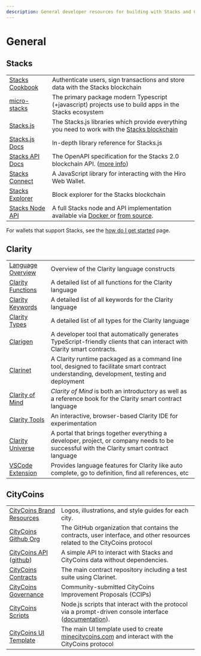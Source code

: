 ```yaml
---
description: General developer resources for building with Stacks and CityCoins.
---
```


# General

## Stacks

|                                                                         |                                                                                                                                                                                                                                                                          |
| ----------------------------------------------------------------------- | ------------------------------------------------------------------------------------------------------------------------------------------------------------------------------------------------------------------------------------------------------------------------ |
| [Stacks Cookbook](https://docs.stacks.co/docs/cookbook/)                | Authenticate users, sign transactions and store data with the Stacks blockchain                                                                                                                                                                                          |
| [micro-stacks](https://micro-stacks.dev/)                               | The primary package modern Typescript (+javascript) projects use to build apps in the Stacks ecosystem                                                                                                                                                                   |
| [Stacks.js](https://github.com/hirosystems/stacks.js)                   | The Stacks.js libraries which provide everything you need to work with the [Stacks blockchain](https://www.stacks.co/what-is-stacks)                                                                                                                                     |
| [Stacks.js Docs](https://stacks.js.org/)                                | In-depth library reference for Stacks.js                                                                                                                                                                                                                                 |
| [Stacks API Docs](https://hirosystems.github.io/stacks-blockchain-api/) | The OpenAPI specification for the Stacks 2.0 blockchain API. ([more info](integrations/supporting-citycoins.md))                                                                                                                                                         |
| [Stacks Connect](https://github.com/hirosystems/connect)                | A JavaScript library for interacting with the Hiro Web Wallet.                                                                                                                                                                                                           |
| [Stacks Explorer](https://explorer.stacks.co)                           | Block explorer for the Stacks blockchain                                                                                                                                                                                                                                 |
| [Stacks Node API](https://github.com/hirosystems/stacks-blockchain-api) | A full Stacks node and API implementation available via [Docker ](https://github.com/hirosystems/stacks-blockchain-api/blob/master/running\_an\_api.md)or [from source](https://github.com/hirosystems/stacks-blockchain-api/blob/master/running\_api\_from\_source.md). |

For wallets that support Stacks, see the [how do I get started](../about-citycoins/how-do-i-get-started.md#stacks-wallets) page.

## Clarity

|                                                                             |                                                                                                                                             |
| --------------------------------------------------------------------------- | ------------------------------------------------------------------------------------------------------------------------------------------- |
| [Language Overview](https://docs.stacks.co/docs/clarity/)                   | Overview of the Clarity language constructs                                                                                                 |
| [Clarity Functions](https://docs.stacks.co/docs/clarity/language-functions) | A detailed list of all functions for the Clarity language                                                                                   |
| [Clarity Keywords](https://docs.stacks.co/docs/clarity/language-keywords)   | A detailed list of all keywords for the Clarity language                                                                                    |
| [Clarity Types](https://docs.stacks.co/docs/clarity/language-types)         | A detailed list of all types for the Clarity language                                                                                       |
| [Clarigen](https://github.com/mechanismHQ/clarigen)                         | A developer tool that automatically generates TypeScript-friendly clients that can interact with Clarity smart contracts.                   |
| [Clarinet](https://github.com/hirosystems/clarinet)                         | A Clarity runtime packaged as a command line tool, designed to facilitate smart contract understanding, development, testing and deployment |
| [Clarity of Mind](https://book.clarity-lang.org/title-page.html)            | _Clarity of Mind_ is both an introductory as well as a reference book for the Clarity smart contract language                               |
| [Clarity Tools](https://clarity.tools/)                                     | An interactive, browser-based Clarity IDE for experimentation                                                                               |
| [Clarity Universe](https://stacks.org/clarity-universe)                     | A portal that brings together everything a developer, project, or company needs to be successful with the Clarity smart contract language   |
| [VSCode Extension](https://github.com/hirosystems/clarity-lsp)              | Provides language features for Clarity like auto complete, go to definition, find all references, etc                                       |

## CityCoins

|                                                                                             |                                                                                                                                               |
| ------------------------------------------------------------------------------------------- | --------------------------------------------------------------------------------------------------------------------------------------------- |
| [CityCoins Brand Resources](../citycoins-resources/general.md#brand-resources)              | Logos, illustrations, and style guides for each city.                                                                                         |
| [CityCoins Github Org](https://github.com/citycoins)                                        | The GitHub organization that contains the contracts, user interface, and other resources related to the CityCoins protocol                    |
| [CityCoins API](https://api.citycoins.co/docs) ([github](https://github.com/citycoins/api)) | A simple API to interact with Stacks and CityCoins data without dependencies.                                                                 |
| [CityCoins Contracts](https://github.com/citycoins/citycoin)                                | The main contract repository including a test suite using Clarinet.                                                                           |
| [CityCoins Governance](https://github.com/citycoins/governance)                             | Community-submitted CityCoins Improvement Proposals (CCIPs)                                                                                   |
| [CityCoins Scripts](https://github.com/citycoins/scripts)                                   | Node.js scripts that interact with the protocol via a prompt-driven console interface ([documentation](https://citycoins.github.io/scripts)). |
| [CityCoins UI Template](https://github.com/citycoins/citycoin-ui)                           | The main UI template used to create [minecitycoins.com](https://minecitycoins.com) and interact with the CityCoins protocol                   |
